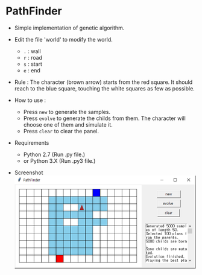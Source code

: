 # PathFinder

- Simple implementation of genetic algorithm.

- Edit the file 'world' to modify the world.
  - ```.``` : wall
  - ```r``` : road
  - ```s``` : start
  - ```e``` : end

- Rule : The character (brown arrow) starts from the red square.
It should reach to the blue square, touching the white squares as few as possible.

- How to use :
  - Press ```new``` to generate the samples.
  - Press ```evolve``` to generate the childs from them.
The character will choose one of them and simulate it.
  - Press ```clear``` to clear the panel.

- Requirements
  - Python 2.7 (Run .py file.)
  - or Python 3.X (Run .py3 file.)

- Screenshot
![Screenshot](https://github.com/Avantgarde95/PathFinder/blob/master/Screenshot.png)

